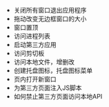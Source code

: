 ﻿- 关闭所有窗口退出应用程序
- 拖动改变无边框窗口的大小
- 窗口置顶
- 访问进程列表
- 启动第三方应用
- 访问剪切板
- 访问本地文件，增删改
- 创建托盘图标，托盘图标菜单
- 页内打开新窗口
- 为第三方页面注入JS脚本
- 如何禁止第三方页面访问本地API
